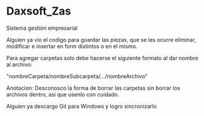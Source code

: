 # Daxsoft_Zas
Sistema gestión empresarial

Alguien ya vio el codigo para guardar las piezas, que se les ocurre eliminar, modificar e insertar en form distintos o en el mismo.

Para agregar carpetas solo debe hacerse el siguiente formato al dar nombre al archivo:

"nombreCarpeta/nombreSubcarpeta/.../nombreArchivo"

Anotacion: Desconosco la forma de borrar las carpetas sin borrar los archivos dentro, asi que usenlo con cuidado.

Alguien ya descargo Git para Windows y logro sincronizarlo

